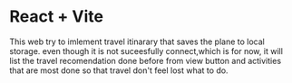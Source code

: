 # React + Vite

This web try to imlement travel itinarary that saves the plane to local storage. even though it is not suceesfully connect,which is for now, it will list the travel recomendation done before from view button and activities that are most done so that travel don't feel lost what to do.
